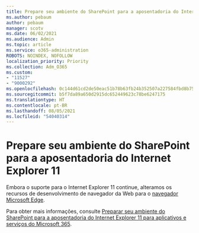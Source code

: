 ```yaml
---
title: Prepare seu ambiente do SharePoint para a aposentadoria do Internet Explorer 11
ms.author: pebaum
author: pebaum
manager: scotv
ms.date: 06/02/2021
ms.audience: Admin
ms.topic: article
ms.service: o365-administration
ROBOTS: NOINDEX, NOFOLLOW
localization_priority: Priority
ms.collection: Adm_O365
ms.custom:
- "11527"
- "9000292"
ms.openlocfilehash: 0c144d61cd2de50eac51b78b63fb24b352507a227584fbd8b75b2b2b7b3c6ba2
ms.sourcegitcommit: b5f7da89a650d2915dc652449623c78be6247175
ms.translationtype: HT
ms.contentlocale: pt-BR
ms.lasthandoff: 08/05/2021
ms.locfileid: "54040314"
---
```

# <a name="prepare-your-sharepoint-environment-for-the-retirement-of-internet-explorer-11"></a>Prepare seu ambiente do SharePoint para a aposentadoria do Internet Explorer 11

Embora o suporte para o Internet Explorer 11 continue, alteramos os recursos de desenvolvimento de navegador da Web para o [navegador Microsoft Edge](https://www.microsoft.com/edge/business). 

Para obter mais informações, consulte [Preparar seu ambiente do SharePoint para a aposentadoria do Internet Explorer 11 para aplicativos e serviços do Microsoft 365](/sharepoint/prepare-ie11).

